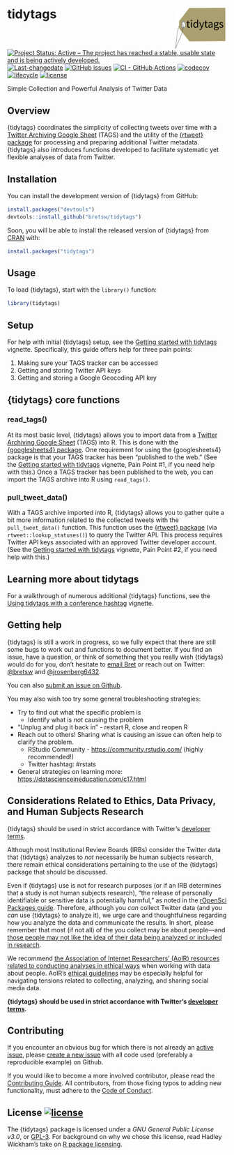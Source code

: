 
<!-- README.md is generated from README.Rmd. Please edit that file -->

# tidytags <img src="man/figures/tidytags-logo.png" align="right" width="120" />

<!-- badges: start -->

[![Project Status: Active – The project has reached a stable, usable
state and is being actively
developed.](https://www.repostatus.org/badges/latest/active.svg)](https://www.repostatus.org/#active)
[![Last-changedate](https://img.shields.io/github/last-commit/bretsw/tidytags.svg)](https://github.com/bretsw/tidytags/commits/main)
[![GitHub
issues](https://img.shields.io/github/issues/bretsw/tidytags.svg?style=popout)](https://github.com/bretsw/tidytags/issues/)
[![CI - GitHub
Actions](https://github.com/bretsw/tidytags/workflows/R-CMD-check/badge.svg)](https://github.com/bretsw/tidytags/actions)
[![codecov](https://codecov.io/gh/bretsw/tidytags/branch/master/graph/badge.svg)](https://codecov.io/gh/bretsw/tidytags)
[![lifecycle](https://img.shields.io/badge/lifecycle-maturing-blue.svg)](https://www.tidyverse.org/lifecycle/#maturing)
[![license](https://img.shields.io/badge/license-GPL3-9cf.svg)](https://www.gnu.org/licenses/gpl.html)
<!-- badges: end -->

Simple Collection and Powerful Analysis of Twitter Data

## Overview

{tidytags} coordinates the simplicity of collecting tweets over time
with a [Twitter Archiving Google Sheet](https://tags.hawksey.info/)
(TAGS) and the utility of the [{rtweet} package](https://rtweet.info/)
for processing and preparing additional Twitter metadata. {tidytags}
also introduces functions developed to facilitate systematic yet
flexible analyses of data from Twitter.

## Installation

You can install the development version of {tidytags} from GitHub:

``` r
install.packages("devtools")
devtools::install_github("bretsw/tidytags")
```

Soon, you will be able to install the released version of {tidytags}
from [CRAN](https://CRAN.R-project.org) with:

``` r
install.packages("tidytags")
```

## Usage

To load {tidytags}, start with the `library()` function:

``` r
library(tidytags)
```

## Setup

For help with initial {tidytags} setup, see the [Getting started with
tidytags](https://bretsw.github.io/tidytags/articles/setup.html)
vignette. Specifically, this guide offers help for three pain points:

1.  Making sure your TAGS tracker can be accessed
2.  Getting and storing Twitter API keys
3.  Getting and storing a Google Geocoding API key

## {tidytags} core functions

### read\_tags()

At its most basic level, {tidytags} allows you to import data from a
[Twitter Archiving Google Sheet](https://tags.hawksey.info/) (TAGS) into
R. This is done with the [{googlesheets4}
package](https://CRAN.R-project.org/package=googlesheets4). One
requirement for using the {googlesheets4} package is that your TAGS
tracker has been “published to the web.” (See the [Getting started with
tidytags](https://bretsw.github.io/tidytags/articles/setup.html)
vignette, Pain Point \#1, if you need help with this.) Once a TAGS
tracker has been published to the web, you can import the TAGS archive
into R using `read_tags()`.

### pull\_tweet\_data()

With a TAGS archive imported into R, {tidytags} allows you to gather
quite a bit more information related to the collected tweets with the
`pull_tweet_data()` function. This function uses the [{rtweet}
package](https://rtweet.info/) (via `rtweet::lookup_statuses()`) to
query the Twitter API. This process requires Twitter API keys associated
with an approved Twitter developer account. (See the [Getting started
with tidytags](https://bretsw.github.io/tidytags/articles/setup.html)
vignette, Pain Point \#2, if you need help with this.)

## Learning more about tidytags

For a walkthrough of numerous additional {tidytags} functions, see the
[Using tidytags with a conference
hashtag](https://bretsw.github.io/tidytags/articles/tidytags-with-conf-hashtags.html)
vignette.

## Getting help

{tidytags} is still a work in progress, so we fully expect that there
are still some bugs to work out and functions to document better. If you
find an issue, have a question, or think of something that you really
wish {tidytags} would do for you, don’t hesitate to [email
Bret](mailto:bret@bretsw.com) or reach out on Twitter:
[@bretsw](https://twitter.com/bretsw) and
[@jrosenberg6432](https://twitter.com/jrosenberg6432).

You can also [submit an issue on
Github](https://github.com/bretsw/tidytags/issues/).

You may also wish too try some general troubleshooting strategies:

  - Try to find out what the specific problem is
      - Identify what is *not* causing the problem
  - “Unplug and plug it back in” - restart R, close and reopen R
  - Reach out to others\! Sharing what is causing an issue can often
    help to clarify the problem.
      - RStudio Community - <https://community.rstudio.com/> (highly
        recommended\!)
      - Twitter hashtag: \#rstats
  - General strategies on learning more:
    <https://datascienceineducation.com/c17.html>

## Considerations Related to Ethics, Data Privacy, and Human Subjects Research

{tidytags} should be used in strict accordance with Twitter’s [developer
terms](https://developer.twitter.com/en/developer-terms/more-on-restricted-use-cases).

Although most Institutional Review Boards (IRBs) consider the Twitter
data that {tidytags} analyzes to *not* necessarily be human subjects
research, there remain ethical considerations pertaining to the use of
the {tidytags} package that should be discussed.

Even if {tidytags} use is not for research purposes (or if an IRB
determines that a study is not human subjects research), “the release of
personally identifiable or sensitive data is potentially harmful,” as
noted in the [rOpenSci Packages
guide](https://devguide.ropensci.org/policies.html#ethics-data-privacy-and-human-subjects-research).
Therefore, although you *can* collect Twitter data (and you *can* use
{tidytags} to analyze it), we urge care and thoughtfulness regarding how
you analyze the data and communicate the results. In short, please
remember that most (if not all) of the you collect may be about
people—and [those people may not like the idea of their data being
analyzed or included in
research](https://journals.sagepub.com/doi/full/10.1177/2056305118763366).

We recommend [the Association of Internet Researchers’ (AoIR) resources
related to conducting analyses in ethical
ways](https://aoir.org/ethics/) when working with data about people.
AoIR’s [ethical guidelines](https://aoir.org/reports/ethics3.pdf) may be
especially helpful for navigating tensions related to collecting,
analyzing, and sharing social media data.

**{tidytags} should be used in strict accordance with Twitter’s
[developer
terms](https://developer.twitter.com/en/developer-terms/more-on-restricted-use-cases).**

## Contributing

If you encounter an obvious bug for which there is not already an
[active issue](https://github.com/bretsw/tidytags/issues), please
[create a new issue](https://github.com/bretsw/tidytags/issues/new) with
all code used (preferably a reproducible example) on Github.

If you would like to become a more involved contributor, please read the
[Contributing
Guide](https://github.com/bretsw/tidytags/blob/main/CONTRIBUTING.md).
All contributors, from those fixing typos to adding new functionality,
must adhere to the [Code of
Conduct](https://github.com/bretsw/tidytags/blob/main/CODE_OF_CONDUCT.md).

## License [![license](https://img.shields.io/badge/license-GPL3-9cf.svg)](https://www.gnu.org/licenses/gpl.html)

The {tidytags} package is licensed under a *GNU General Public License
v3.0*, or [GPL-3](https://choosealicense.com/licenses/lgpl-3.0/). For
background on why we chose this license, read Hadley Wickham’s take on
[R package licensing](http://r-pkgs.had.co.nz/description.html#license).

